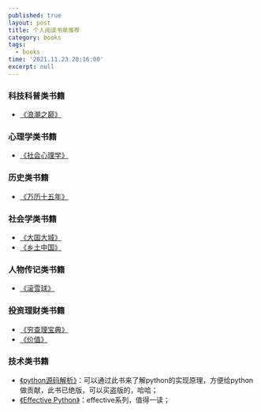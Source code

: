 ```yaml
---
published: true
layout: post
title: 个人阅读书单推荐
category: books
tags:
  - books
time: '2021.11.23 20:16:00'
excerpt: null
---
```

### 科技科普类书籍
- [《浪潮之巅》]()

### 心理学类书籍
- [《社会心理学》]()

### 历史类书籍
- [《万历十五年》]()

### 社会学类书籍
- [《大国大城》]()
- [《乡土中国》]()

### 人物传记类书籍
- [《滚雪球》]()

### 投资理财类书籍
- [《穷查理宝典》]()
- [《价值》]()

### 技术类书籍
- [《python源码解析》](https://book.douban.com/subject/3117898/)：可以通过此书来了解python的实现原理，方便给python做贡献，此书已绝版，可以买盗版的，哈哈；
- [《Effective Python》](https://book.douban.com/subject/26709315/)：effective系列，值得一读；
